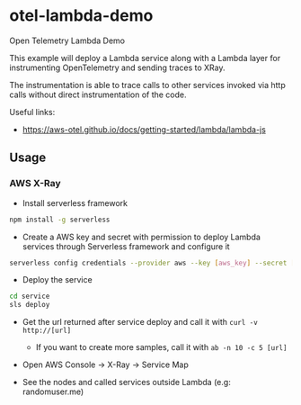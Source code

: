 # otel-lambda-demo
Open Telemetry Lambda Demo

This example will deploy a Lambda service along with a Lambda layer for instrumenting OpenTelemetry and sending traces to XRay.

The instrumentation is able to trace calls to other services invoked via http calls without direct instrumentation of the code.

Useful links: 

  * https://aws-otel.github.io/docs/getting-started/lambda/lambda-js

## Usage

### AWS X-Ray

* Install serverless framework

```sh
npm install -g serverless
```

* Create a AWS key and secret with permission to deploy Lambda services through Serverless framework and configure it

```sh
serverless config credentials --provider aws --key [aws_key] --secret [aws_secret]
```

* Deploy the service

```sh
cd service
sls deploy
```

* Get the url returned after service deploy and call it with `curl -v http://[url]`

  * If you want to create more samples, call it with `ab -n 10 -c 5 [url]`

* Open AWS Console -> X-Ray -> Service Map

* See the nodes and called services outside Lambda (e.g: randomuser.me)


